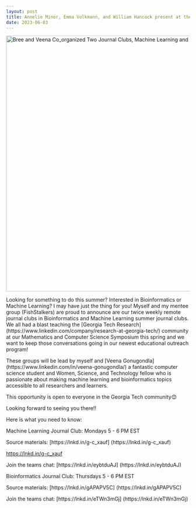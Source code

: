 ```yaml
---
layout: post
title: Annelie Minor, Emma Volkmann, and William Hancock present at the Undergraduate Research Symposium
date: 2023-06-03
---
```

<img src="https://media.licdn.com/dms/image/D5622AQEv-Qhx6VQiNw/feedshare-shrink_2048_1536/0/1686353731184?e=1690416000&v=beta&t=5hnJU6439WZi2nnUX2tszt2sNdytdeVzJMKGe-gXVEo" 
alt="Bree and Veena Co_organized Two Journal Clubs, Machine Learning and Bioinformatics"
     width=700>   
<p>Looking for something to do this summer? Interested in Bioinformatics or Machine Learning? I may have just the thing for you!
Myself and my mentee group (FishStalkers) are proud to announce are our twice weekly remote journal clubs in Bioinformatics and Machine Learning summer journal clubs. We all had a blast teaching the [Georgia Tech Research] (https://www.linkedin.com/company/research-at-georgia-tech/) community at our Mathematics and Computer Science Symposium this spring and we want to keep those conversations going in our newest educational outreach program!</p>
<p>These groups will be lead by myself and [Veena Gonugondla] (https://www.linkedin.com/in/veena-gonugondla/) a fantastic computer science student and Women, Science, and Technology fellow who is passionate about making machine learning and bioinformatics topics accessible to all researchers and learners.</p>
<p>This opportunity is open to everyone in the Georgia Tech community😊
<p>Looking forward to seeing you there!!</p>

<p>Here is what you need to know:</p>

<p>Machine Learning Journal Club: Mondays 5 - 6 PM EST </p>
<p>Source materials: [https://lnkd.in/g-c_xauf] (https://lnkd.in/g-c_xauf) </p>
<a href="https://lnkd.in/g-c_xauf">https://lnkd.in/g-c_xauf</a>
<p>Join the teams chat: [https://lnkd.in/eybtduAJ] (https://lnkd.in/eybtduAJ) </p>

<p>Bioinformatics Journal Club: Thursdays 5 - 6 PM EST </p>
<p>Source materials: [https://lnkd.in/gAPAPV5C] (https://lnkd.in/gAPAPV5C) </p>
<p>Join the teams chat: [https://lnkd.in/eTWn3mGj] (https://lnkd.in/eTWn3mGj) </p>
